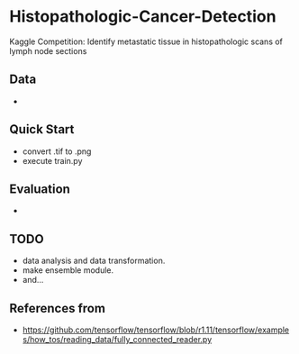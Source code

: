 # Histopathologic-Cancer-Detection
Kaggle Competition: Identify metastatic tissue in histopathologic scans of lymph node sections

## Data
- 

## Quick Start
- convert .tif to .png
- execute train.py

## Evaluation
- 

## TODO
- data analysis and data transformation.
- make ensemble module.
- and...

## References from
- https://github.com/tensorflow/tensorflow/blob/r1.11/tensorflow/examples/how_tos/reading_data/fully_connected_reader.py

